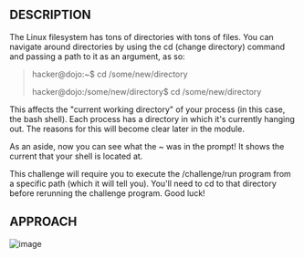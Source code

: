 ## DESCRIPTION
The Linux filesystem has tons of directories with tons of files. You can navigate around directories by using the cd (change directory) command and passing a path to it as an argument, as so:

> hacker@dojo:~$ cd /some/new/directory
> 
> hacker@dojo:/some/new/directory$ cd /some/new/directory
> 
This affects the "current working directory" of your process (in this case, the bash shell). Each process has a directory in which it's currently hanging out. The reasons for this will become clear later in the module.

As an aside, now you can see what the ~ was in the prompt! It shows the current that your shell is located at.

This challenge will require you to execute the /challenge/run program from a specific path (which it will tell you). You'll need to cd to that directory before rerunning the challenge program. Good luck!
## APPROACH 
![image](https://github.com/user-attachments/assets/463c8e67-de49-494d-af9a-4dcbbfd58da4)
